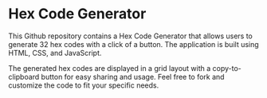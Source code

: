
# Hex Code Generator

This Github repository contains a Hex Code Generator  that allows users to generate 32 hex codes with a click of a button. The application is built using HTML, CSS, and JavaScript.

The generated hex codes are displayed in a grid layout with a copy-to-clipboard button for easy sharing and usage. Feel free to fork and customize the code to fit your specific needs.

